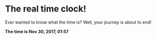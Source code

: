 # The real time clock!

Ever wanted to know what the time is? Well, your journey is about to end!

**The time is Nov 30, 2017, 01:57**